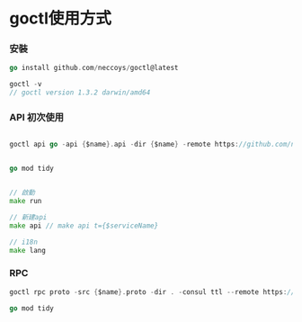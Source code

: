 # goctl使用方式

### 安裝
```go
go install github.com/neccoys/goctl@latest

goctl -v
// goctl version 1.3.2 darwin/amd64
```

### API 初次使用
```go

goctl api go -api {$name}.api -dir {$name} -remote https://github.com/neccohuang/go-zero-template -common ./


go mod tidy


// 啟動
make run

// 新建api
make api // make api t={$serviceName}

// i18n
make lang

```

### RPC
```go
goctl rpc proto -src {$name}.proto -dir . -consul ttl --remote https://github.com/neccohuang/go-zero-template

go mod tidy

```



